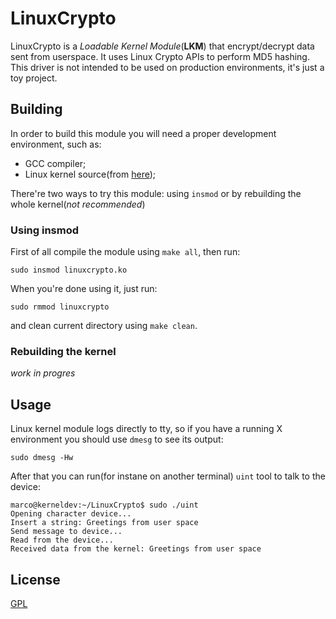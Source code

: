 # LinuxCrypto

LinuxCrypto is a _Loadable Kernel Module_(**LKM**) that encrypt/decrypt data 
sent from userspace. It uses Linux Crypto APIs to perform MD5 hashing.  
This driver is not intended to be used on production environments, it's just a toy project.

## Building
In order to build this module you will need a proper development environment, such as:  
- GCC compiler;  
- Linux kernel source(from [here](https://kernel.org));  

There're two ways to try this module: using `insmod` or by rebuilding the whole kernel(_not recommended_)

### Using insmod
First of all compile the module using `make all`, then run:  
```
sudo insmod linuxcrypto.ko
```
When you're done using it, just run:  
```
sudo rmmod linuxcrypto
```
and clean current directory using `make clean`.

### Rebuilding the kernel
_work in progres_

## Usage
Linux kernel module logs directly to tty, so if you have a running X environment
you should use `dmesg` to see its output:  
```
sudo dmesg -Hw
```

After that you can run(for instane on another terminal) `uint` tool to talk to the device:  
```
marco@kerneldev:~/LinuxCrypto$ sudo ./uint 
Opening character device...
Insert a string: Greetings from user space
Send message to device...
Read from the device...
Received data from the kernel: Greetings from user space
``` 

## License
[GPL](https://choosealicense.com/licenses/gpl-3.0/)
